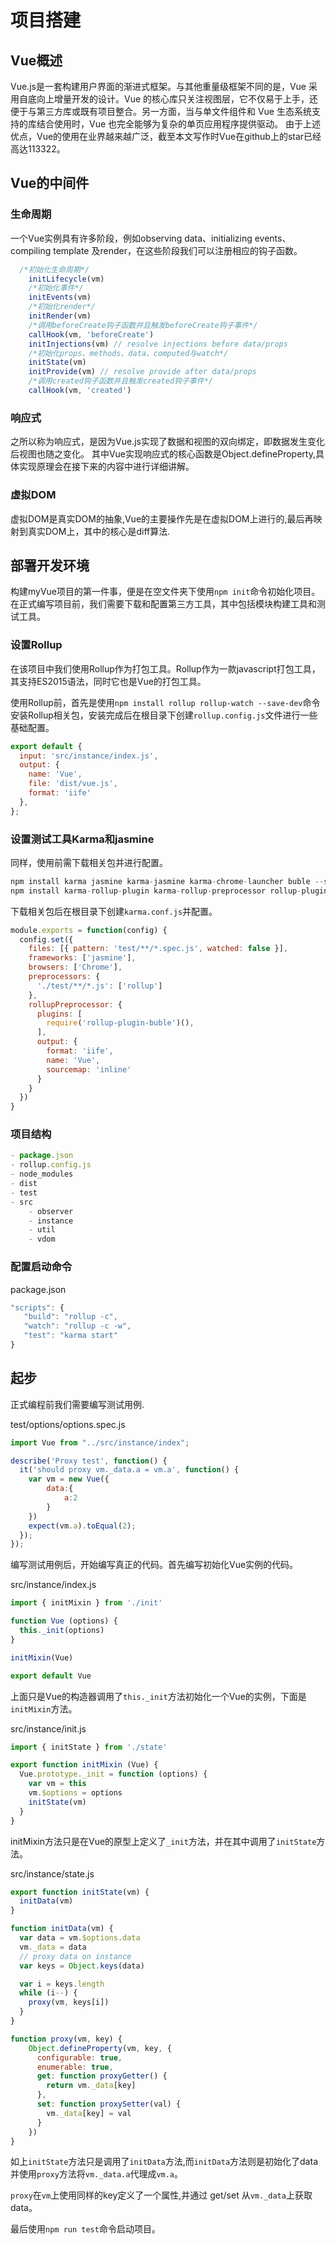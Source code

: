 # 项目搭建

## Vue概述

Vue.js是一套构建用户界面的渐进式框架。与其他重量级框架不同的是，Vue 采用自底向上增量开发的设计。Vue 的核心库只关注视图层，它不仅易于上手，还便于与第三方库或既有项目整合。另一方面，当与单文件组件和 Vue 生态系统支持的库结合使用时，Vue 也完全能够为复杂的单页应用程序提供驱动。
由于上述优点，Vue的使用在业界越来越广泛，截至本文写作时Vue在github上的star已经高达113322。

## Vue的中间件

### 生命周期

一个Vue实例具有许多阶段，例如observing data、initializing events、compiling template 及render，在这些阶段我们可以注册相应的钩子函数。

```javascript
  /*初始化生命周期*/
    initLifecycle(vm)
    /*初始化事件*/
    initEvents(vm)
    /*初始化render*/
    initRender(vm)
    /*调用beforeCreate钩子函数并且触发beforeCreate钩子事件*/
    callHook(vm, 'beforeCreate')
    initInjections(vm) // resolve injections before data/props
    /*初始化props、methods、data、computed与watch*/
    initState(vm)
    initProvide(vm) // resolve provide after data/props
    /*调用created钩子函数并且触发created钩子事件*/
    callHook(vm, 'created')
```

### 响应式

之所以称为响应式，是因为Vue.js实现了数据和视图的双向绑定，即数据发生变化后视图也随之变化。
其中Vue实现响应式的核心函数是Object.defineProperty,具体实现原理会在接下来的内容中进行详细讲解。

### 虚拟DOM

虚拟DOM是真实DOM的抽象,Vue的主要操作先是在虚拟DOM上进行的,最后再映射到真实DOM上，其中的核心是diff算法.

## 部署开发环境

构建myVue项目的第一件事，便是在空文件夹下使用```npm init```命令初始化项目。
在正式编写项目前，我们需要下载和配置第三方工具，其中包括模块构建工具和测试工具。

### 设置Rollup

在该项目中我们使用Rollup作为打包工具。Rollup作为一款javascript打包工具，其支持ES2015语法，同时它也是Vue的打包工具。

使用Rollup前，首先是使用```npm install rollup rollup-watch --save-dev```命令安装Rollup相关包，安装完成后在根目录下创建```rollup.config.js```文件进行一些基础配置。

```javascript
export default {
  input: 'src/instance/index.js',
  output: {
    name: 'Vue',
    file: 'dist/vue.js',
    format: 'iife'
  },
};
```

### 设置测试工具Karma和jasmine

同样，使用前需下载相关包并进行配置。
```javascript
npm install karma jasmine karma-jasmine karma-chrome-launcher buble --save-dev
npm install karma-rollup-plugin karma-rollup-preprocessor rollup-plugin-buble --save-dev
```
下载相关包后在根目录下创建```karma.conf.js```并配置。
```javascript
module.exports = function(config) {
  config.set({
    files: [{ pattern: 'test/**/*.spec.js', watched: false }],
    frameworks: ['jasmine'],
    browsers: ['Chrome'],
    preprocessors: {
      './test/**/*.js': ['rollup']
    },
    rollupPreprocessor: {
      plugins: [
        require('rollup-plugin-buble')(),
      ],
      output: {
        format: 'iife',
        name: 'Vue',
        sourcemap: 'inline'
      }
    }
  })
}
```

### 项目结构

```javascript
- package.json
- rollup.config.js
- node_modules
- dist
- test
- src
	- observer
	- instance
	- util
	- vdom
```

### 配置启动命令

package.json
```javascript
"scripts": {
   "build": "rollup -c",
   "watch": "rollup -c -w",
   "test": "karma start"
}
```

## 起步

正式编程前我们需要编写测试用例.

test/options/options.spec.js
```javascript
import Vue from "../src/instance/index";

describe('Proxy test', function() {
  it('should proxy vm._data.a = vm.a', function() {
  	var vm = new Vue({
  		data:{
  			a:2
  		}
  	})
    expect(vm.a).toEqual(2);
  });
});
```

编写测试用例后，开始编写真正的代码。首先编写初始化Vue实例的代码。

src/instance/index.js
```javascript
import { initMixin } from './init'

function Vue (options) {
  this._init(options)
}

initMixin(Vue)

export default Vue
```
上面只是Vue的构造器调用了```this._init```方法初始化一个Vue的实例，下面是```initMixin```方法。

src/instance/init.js
```javascript
import { initState } from './state'

export function initMixin (Vue) {
  Vue.prototype._init = function (options) {
  	var vm = this
  	vm.$options = options
  	initState(vm)
  }
}
```
initMixin方法只是在Vue的原型上定义了```_init```方法，并在其中调用了```initState```方法。

src/instance/state.js
```javascript
export function initState(vm) {
  initData(vm)
}

function initData(vm) {
  var data = vm.$options.data
  vm._data = data
  // proxy data on instance
  var keys = Object.keys(data)

  var i = keys.length
  while (i--) {
    proxy(vm, keys[i])
  }
}

function proxy(vm, key) {
    Object.defineProperty(vm, key, {
      configurable: true,
      enumerable: true,
      get: function proxyGetter() {
        return vm._data[key]
      },
      set: function proxySetter(val) {
        vm._data[key] = val
      }
    })
}
```
如上```initState```方法只是调用了```initData```方法,而```initData```方法则是初始化了data并使用```proxy```方法将```vm._data.a```代理成```vm.a```。

```proxy```在```vm```上使用同样的key定义了一个属性,并通过 get/set 从```vm._data```上获取data。

最后使用```npm run test```命令启动项目。








